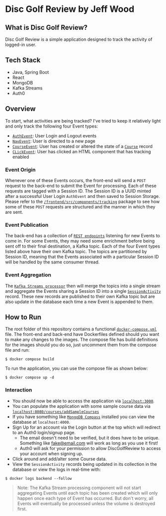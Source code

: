 # Disc Golf Review by Jeff Wood

## What is Disc Golf Review?

Disc Golf Review is a simple application designed to track the activity of logged-in user.

## Tech Stack

* Java, Spring Boot
* React
* MongoDB
* Kafka Streams
* Auth0

## Overview

To start, what activities are being tracked? I've tried to keep it relatively light and only track the following four
Event types:

* [`AuthEvent`](https://github.com/jmwood22/DiscGolfReview/blob/master/src/main/java/com/jmwood/sample/discgolfreview/model/event/AuthEvent.java):
  User Login and Logout events
* [`NavEvent`](https://github.com/jmwood22/DiscGolfReview/blob/master/src/main/java/com/jmwood/sample/discgolfreview/model/event/NavEvent.java):
  User is directed to a new page
* [`CourseEvent`](https://github.com/jmwood22/DiscGolfReview/blob/master/src/main/java/com/jmwood/sample/discgolfreview/model/event/CourseEvent.java):
  User has created or altered the state of
  a [`Course`](https://github.com/jmwood22/DiscGolfReview/blob/master/src/main/java/com/jmwood/sample/discgolfreview/model/Course.java)
  record
* [`CLickEvent`](https://github.com/jmwood22/DiscGolfReview/blob/master/src/main/java/com/jmwood/sample/discgolfreview/model/event/ClickEvent.java):
  User has clicked an HTML component that has tracking enabled

### Event Origin

Whenever one of these Events occurs, the front-end will send a `POST` request to the back-end to submit the Event for
processing.
Each of these requests are tagged with a Session ID. The Session ID is a UUID minted after a successful User Login
`AuthEvent` and then saved to Session Storage. Please refer to the
[`/frontend/src/components/tracking`](https://github.com/jmwood22/DiscGolfReview/tree/master/frontend) package to see
how some of these `POST` requests are structured and the manner in which they are sent.

### Event Publication

The back-end has a collection of
[`REST endpoints`](https://github.com/jmwood22/DiscGolfReview/tree/master/src/main/java/com/jmwood/sample/discgolfreview/controller)
listening for new Events to come in. For some Events, they may need some enrichment before being sent off to their final
destination, a Kafka topic. Each of the four Event types listed above have their own Kafka topic. The topics are
partitioned by Session ID, meaning that the Events associated with a particular Session ID will be handled by the same
consumer thread.

### Event Aggregation

The [`Kafka Streams processor`](https://github.com/jmwood22/DiscGolfReview/tree/master/src/main/java/com/jmwood/sample/discgolfreview/kafka/streams)
then will merge the topics into a single stream and aggregate the Events sharing a Session ID into a single
[`SessionActivity`](https://github.com/jmwood22/DiscGolfReview/blob/master/src/main/java/com/jmwood/sample/discgolfreview/model/SessionActivity.java)
record. These new records are published to their own Kafka topic but are also update in the database
each time a new Event is appended to them.

## How to Run

The root folder of this repository contains a
functional [`docker-compose.yml`](https://github.com/jmwood22/DiscGolfReview/blob/master/docker-compose.yml)
file. The front-end and back-end have Dockerfiles defined should you want to make any changes to the images. The compose
file has build definitions for the images should you do so, just uncomment them from the compose file and run:

```console
$ docker compose build
```

To run the application, you can use the compose file as shown below:

```console
$ docker compose up -d
```

### Interaction

* You should now be able to access the application via [`localhost:3000`](http://localhost:3000).
* You can populate the application with some sample course data
  via [`localhost:8080/courses/addSampleCourses`](http://localhost:8080/courses/addSampleCourses)
* If you have something like [`MongoDB Compass`](https://www.mongodb.com/products/compass) installed you can view the
  database at `localhost:4000`.
* Sign Up for an account via the Login button at the top which will redirect to an Auth0 login/signup page.
  * The email doesn't need to be verified, but it does have to be unique. Something like fake@email.com will work as
    long as you use it first!
  * Auth0 will ask for your permission to allow DiscGolfReview to access your account when signing up.
* Click around and add/alter some Course data.
* View the `SessionActivity` records being updated in its collection in the database or view the logs in real-time with:

```console
$ docker logs backend --follow
```

> Note: The Kafka Stream processing component will not start aggregating Events until each topic has been created which
> will only happen once each type of Event has occurred. But don't worry, all Events will eventually be processed unless
> the volume is destroyed first. 